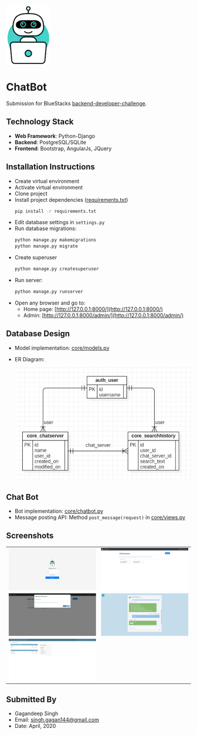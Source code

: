 ![Logo](static/images/chatbot_logo.png)

# ChatBot

Submission for BlueStacks [backend-developer-challenge](https://github.com/bluestacks/backend-developer-challenge).


## Technology Stack
- **Web Framework**: Python-Django
- **Backend**: PostgreSQL/SQLite
- **Frontend**: Bootstrap, AngularJs, JQuery


## Installation Instructions
- Create virtual environment
- Activate virtual environment
- Clone project
- Install project dependencies ([requirements.txt](requirements.txt))
    ```cmd
    pip install -r requirements.txt
    ```
- Edit database settings in `settings.py`
- Run database migrations:
    ```cmd
    python manage.py makemigrations
    python manage.py migrate
    ```
- Create superuser
    ```cmd
    python manage.py createsuperuser
    ```
- Run server:
    ```cmd
    python manage.py runserver
    ```
- Open any browser and go to:
    - Home page: [http://127.0.0.1:8000/](http://127.0.0.1:8000/)
    - Admin: [http://127.0.0.1:8000/admin/](http://127.0.0.1:8000/admin/)
    


## Database Design

- Model implementation: [core/models.py](core/models.py)
- ER Diagram:

    ![DB](_docs/images/database_er_diagram.png)

## Chat Bot

- Bot implementation: [core/chatbot.py](core/chatbot.py)
- Message posting API: Method `post_message(request)` in [core/views.py](core/views.py)


## Screenshots

|    |   |
|---|---|
| ![](_docs/images/screenshot_login.png)   | ![](_docs/images/screenshot_home.png)  |
| ![](_docs/images/screenshot_addServer.png)  | ![](_docs/images/screenshot_chat.png)  |
| ![](_docs/images/screenshot_admin.png)  |   |


## Submitted By
- Gagandeep Singh
- Email: singh.gagan144@gmail.com
- Date: April, 2020



